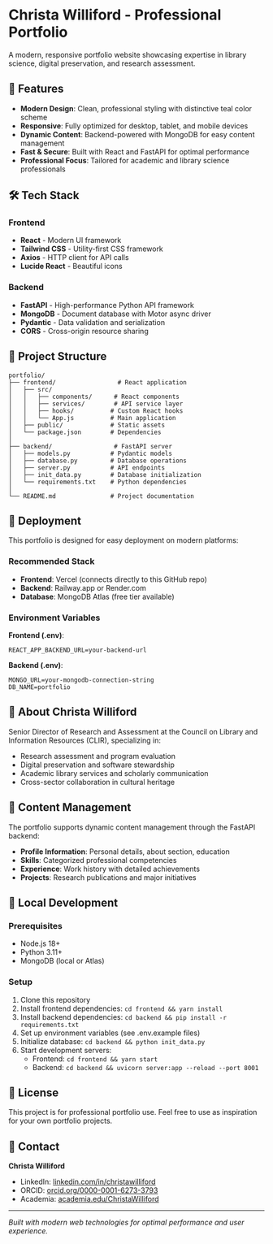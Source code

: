 # Christa Williford - Professional Portfolio

A modern, responsive portfolio website showcasing expertise in library science, digital preservation, and research assessment.

## 🌟 Features

- **Modern Design**: Clean, professional styling with distinctive teal color scheme
- **Responsive**: Fully optimized for desktop, tablet, and mobile devices
- **Dynamic Content**: Backend-powered with MongoDB for easy content management
- **Fast & Secure**: Built with React and FastAPI for optimal performance
- **Professional Focus**: Tailored for academic and library science professionals

## 🛠 Tech Stack

### Frontend
- **React** - Modern UI framework
- **Tailwind CSS** - Utility-first CSS framework
- **Axios** - HTTP client for API calls
- **Lucide React** - Beautiful icons

### Backend
- **FastAPI** - High-performance Python API framework
- **MongoDB** - Document database with Motor async driver
- **Pydantic** - Data validation and serialization
- **CORS** - Cross-origin resource sharing

## 📁 Project Structure

```
portfolio/
├── frontend/                 # React application
│   ├── src/
│   │   ├── components/      # React components
│   │   ├── services/        # API service layer
│   │   ├── hooks/          # Custom React hooks
│   │   └── App.js          # Main application
│   ├── public/             # Static assets
│   └── package.json        # Dependencies
│
├── backend/                 # FastAPI server
│   ├── models.py           # Pydantic models
│   ├── database.py         # Database operations
│   ├── server.py           # API endpoints
│   ├── init_data.py        # Database initialization
│   └── requirements.txt    # Python dependencies
│
└── README.md               # Project documentation
```

## 🚀 Deployment

This portfolio is designed for easy deployment on modern platforms:

### Recommended Stack
- **Frontend**: Vercel (connects directly to this GitHub repo)
- **Backend**: Railway.app or Render.com
- **Database**: MongoDB Atlas (free tier available)

### Environment Variables

**Frontend (.env)**:
```
REACT_APP_BACKEND_URL=your-backend-url
```

**Backend (.env)**:
```
MONGO_URL=your-mongodb-connection-string
DB_NAME=portfolio
```

## 💼 About Christa Williford

Senior Director of Research and Assessment at the Council on Library and Information Resources (CLIR), specializing in:

- Research assessment and program evaluation
- Digital preservation and software stewardship
- Academic library services and scholarly communication
- Cross-sector collaboration in cultural heritage

## 📝 Content Management

The portfolio supports dynamic content management through the FastAPI backend:

- **Profile Information**: Personal details, about section, education
- **Skills**: Categorized professional competencies
- **Experience**: Work history with detailed achievements
- **Projects**: Research publications and major initiatives

## 🔧 Local Development

### Prerequisites
- Node.js 18+
- Python 3.11+
- MongoDB (local or Atlas)

### Setup
1. Clone this repository
2. Install frontend dependencies: `cd frontend && yarn install`
3. Install backend dependencies: `cd backend && pip install -r requirements.txt`
4. Set up environment variables (see .env.example files)
5. Initialize database: `cd backend && python init_data.py`
6. Start development servers:
   - Frontend: `cd frontend && yarn start`
   - Backend: `cd backend && uvicorn server:app --reload --port 8001`

## 📄 License

This project is for professional portfolio use. Feel free to use as inspiration for your own portfolio projects.

## 🤝 Contact

**Christa Williford**
- LinkedIn: [linkedin.com/in/christawilliford](https://linkedin.com/in/christawilliford)
- ORCID: [orcid.org/0000-0001-6273-3793](https://orcid.org/0000-0001-6273-3793)
- Academia: [academia.edu/ChristaWilliford](https://independent.academia.edu/ChristaWilliford)

---
*Built with modern web technologies for optimal performance and user experience.*